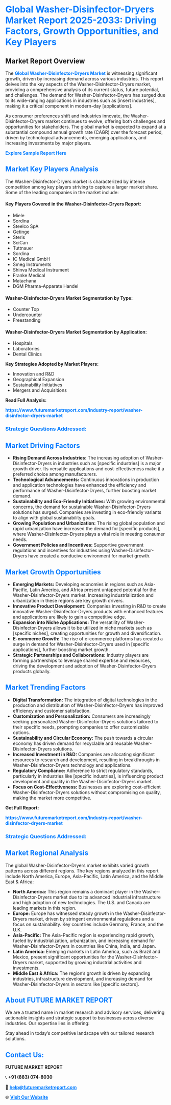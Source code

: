 <h1 style="color: #007BFF;">Global Washer-Disinfector-Dryers Market Report 2025-2033: Driving Factors, Growth Opportunities, and Key Players</h1>

<section id="overview">
<h2>Market Report Overview</h2>
<p>The <a href="https://www.futuremarketreport.com/industry-report/washer-disinfector-dryers-market" style="color: #007BFF; text-decoration: none;"><strong>Global Washer-Disinfector-Dryers Market</strong></a> is witnessing significant growth, driven by increasing demand across various industries. This report delves into the key aspects of the Washer-Disinfector-Dryers market, providing a comprehensive analysis of its current status, future potential, and challenges. The demand for Washer-Disinfector-Dryers has surged due to its wide-ranging applications in industries such as [insert industries], making it a critical component in modern-day [applications].</p>
<p>As consumer preferences shift and industries innovate, the Washer-Disinfector-Dryers market continues to evolve, offering both challenges and opportunities for stakeholders. The global market is expected to expand at a substantial compound annual growth rate (CAGR) over the forecast period, driven by technological advancements, emerging applications, and increasing investments by major players.</p>
</section>

<section id="overview">
<p><a href="https://www.futuremarketreport.com/request-sample/reportId=35021" style="color: #007BFF; text-decoration: none;"><strong>Explore Sample Report Here</strong></a></p>
</section>

<section id="key-players">
<h2 style="color: #007BFF;">Market Key Players Analysis</h2>
<p>The Washer-Disinfector-Dryers market is characterized by intense competition among key players striving to capture a larger market share. Some of the leading companies in the market include:</p>
<h4>Key Players Covered in the Washer-Disinfector-Dryers Report:</h4>
<ul><li>Miele</li><li>Sordina</li><li>Steelco SpA</li><li>Getinge</li><li>Steris</li><li>SciCan</li><li>Tuttnauer</li><li>Sordina</li><li>IC Medical GmbH</li><li>Smeg Instruments</li><li>Shinva Medical Instrument</li><li>Franke Medical</li><li>Matachana</li><li>DGM Pharma-Apparate Handel</li></ul>
<h4>Washer-Disinfector-Dryers Market Segmentation by Type:</h4>
<ul><li>Counter Top</li><li>Undercounter</li><li>Freestanding</li></ul>

<h4>Washer-Disinfector-Dryers Market Segmentation by Application:</h4>
<ul><li>Hospitals</li><li>Laboratories</li><li>Dental Clinics</li></ul>
<p><strong>Key Strategies Adopted by Market Players:</strong></p>
<ul>
<li>Innovation and R&D</li>
<li>Geographical Expansion</li>
<li>Sustainability Initiatives</li>
<li>Mergers and Acquisitions</li>
</ul>
</section>

<section>
<p><strong>Read Full Analysis: </strong></p><a href="https://www.futuremarketreport.com/industry-report/washer-disinfector-dryers-market" style="color: #007BFF; text-decoration: none;"><strong>https://www.futuremarketreport.com/industry-report/washer-disinfector-dryers-market</strong></a>
<h3 style="color: #007BFF;">Strategic Questions Addressed:</h3>
</section>

<section id="driving-factors">
<h2 style="color: #007BFF;">Market Driving Factors</h2>
<ul>
<li><strong>Rising Demand Across Industries:</strong> The increasing adoption of Washer-Disinfector-Dryers in industries such as [specific industries] is a major growth driver. Its versatile applications and cost-effectiveness make it a preferred choice among manufacturers.</li>
<li><strong>Technological Advancements:</strong> Continuous innovations in production and application technologies have enhanced the efficiency and performance of Washer-Disinfector-Dryers, further boosting market demand.</li>
<li><strong>Sustainability and Eco-Friendly Initiatives:</strong> With growing environmental concerns, the demand for sustainable Washer-Disinfector-Dryers solutions has surged. Companies are investing in eco-friendly variants to align with global sustainability goals.</li>
<li><strong>Growing Population and Urbanization:</strong> The rising global population and rapid urbanization have increased the demand for [specific products], where Washer-Disinfector-Dryers plays a vital role in meeting consumer needs.</li>
<li><strong>Government Policies and Incentives:</strong> Supportive government regulations and incentives for industries using Washer-Disinfector-Dryers have created a conducive environment for market growth.</li>
</ul>
</section>

<section id="growth-opportunities">
<h2 style="color: #007BFF;">Market Growth Opportunities</h2>
<ul>
<li><strong>Emerging Markets:</strong> Developing economies in regions such as Asia-Pacific, Latin America, and Africa present untapped potential for the Washer-Disinfector-Dryers market. Increasing industrialization and urbanization in these regions are key growth drivers.</li>
<li><strong>Innovative Product Development:</strong> Companies investing in R&D to create innovative Washer-Disinfector-Dryers products with enhanced features and applications are likely to gain a competitive edge.</li>
<li><strong>Expansion into Niche Applications:</strong> The versatility of Washer-Disinfector-Dryers allows it to be utilized in niche markets such as [specific niches], creating opportunities for growth and diversification.</li>
<li><strong>E-commerce Growth:</strong> The rise of e-commerce platforms has created a surge in demand for Washer-Disinfector-Dryers used in [specific applications], further boosting market growth.</li>
<li><strong>Strategic Partnerships and Collaborations:</strong> Industry players are forming partnerships to leverage shared expertise and resources, driving the development and adoption of Washer-Disinfector-Dryers products globally.</li>
</ul>
</section>

<section id="trending-factors">
<h2 style="color: #007BFF;">Market Trending Factors</h2>
<ul>
<li><strong>Digital Transformation:</strong> The integration of digital technologies in the production and distribution of Washer-Disinfector-Dryers has improved efficiency and customer satisfaction.</li>
<li><strong>Customization and Personalization:</strong> Consumers are increasingly seeking personalized Washer-Disinfector-Dryers solutions tailored to their specific needs, prompting companies to offer customizable options.</li>
<li><strong>Sustainability and Circular Economy:</strong> The push towards a circular economy has driven demand for recyclable and reusable Washer-Disinfector-Dryers solutions.</li>
<li><strong>Increased Investment in R&D:</strong> Companies are allocating significant resources to research and development, resulting in breakthroughs in Washer-Disinfector-Dryers technology and applications.</li>
<li><strong>Regulatory Compliance:</strong> Adherence to strict regulatory standards, particularly in industries like [specific industries], is influencing product development and quality in the Washer-Disinfector-Dryers market.</li>
<li><strong>Focus on Cost-Effectiveness:</strong> Businesses are exploring cost-efficient Washer-Disinfector-Dryers solutions without compromising on quality, making the market more competitive.</li>
</ul>
</section>

<section>
<p><strong>Get Full Report: </strong></p><a href="https://www.futuremarketreport.com/industry-report/washer-disinfector-dryers-market" style="color: #007BFF; text-decoration: none;"><strong>https://www.futuremarketreport.com/industry-report/washer-disinfector-dryers-market</strong></a>
<h3 style="color: #007BFF;">Strategic Questions Addressed:</h3>
</section>


<section id="regional-analysis">
<h2 style="color: #007BFF;">Market Regional Analysis</h2>
<p>The global Washer-Disinfector-Dryers market exhibits varied growth patterns across different regions. The key regions analyzed in this report include North America, Europe, Asia-Pacific, Latin America, and the Middle East & Africa:</p>
<ul>
<li><strong>North America:</strong> This region remains a dominant player in the Washer-Disinfector-Dryers market due to its advanced industrial infrastructure and high adoption of new technologies. The U.S. and Canada are leading markets in this region.</li>
<li><strong>Europe:</strong> Europe has witnessed steady growth in the Washer-Disinfector-Dryers market, driven by stringent environmental regulations and a focus on sustainability. Key countries include Germany, France, and the U.K.</li>
<li><strong>Asia-Pacific:</strong> The Asia-Pacific region is experiencing rapid growth, fueled by industrialization, urbanization, and increasing demand for Washer-Disinfector-Dryers in countries like China, India, and Japan.</li>
<li><strong>Latin America:</strong> Emerging markets in Latin America, such as Brazil and Mexico, present significant opportunities for the Washer-Disinfector-Dryers market, supported by growing industrial activities and investments.</li>
<li><strong>Middle East & Africa:</strong> The region’s growth is driven by expanding industries, infrastructure development, and increasing demand for Washer-Disinfector-Dryers in sectors like [specific sectors].</li>
</ul>
</section>

<footer>
<h2 style="color: #007BFF;">About FUTURE MARKET REPORT</h2>
<p>We are a trusted name in market research and advisory services, delivering actionable insights and strategic support to businesses across diverse industries. Our expertise lies in offering:</p>

<p>Stay ahead in today’s competitive landscape with our tailored research solutions.</p>

<h2 style="color: #007BFF;">Contact Us:</h2>
<p><strong>FUTURE MARKET REPORT</strong></p>
<p>📞 <strong>+91 (883) 074-8030</strong></p>
<p>📧 <strong><a href="mailto:help@futuremarketreport.com" style="color: #007BFF;">help@futuremarketreport.com</a></strong></p>
<p>🌐 <strong><a href="https://www.futuremarketreport.com/" style="color: #007BFF;">Visit Our Website</a></strong></p>
</footer>